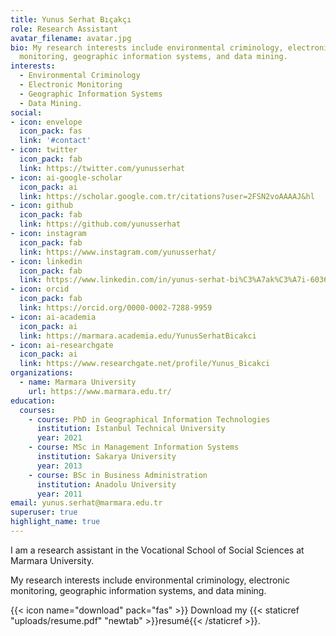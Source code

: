 ```yaml
---
title: Yunus Serhat Bıçakçı
role: Research Assistant
avatar_filename: avatar.jpg
bio: My research interests include environmental criminology, electronic
  monitoring, geographic information systems, and data mining.
interests:
  - Environmental Criminology
  - Electronic Monitoring
  - Geographic Information Systems
  - Data Mining.
social:
- icon: envelope
  icon_pack: fas
  link: '#contact'
- icon: twitter
  icon_pack: fab
  link: https://twitter.com/yunusserhat
- icon: ai-google-scholar
  icon_pack: ai
  link: https://scholar.google.com.tr/citations?user=2FSN2voAAAAJ&hl
- icon: github
  icon_pack: fab
  link: https://github.com/yunusserhat
- icon: instagram
  icon_pack: fab
  link: https://www.instagram.com/yunusserhat/
- icon: linkedin
  icon_pack: fab
  link: https://www.linkedin.com/in/yunus-serhat-bi%C3%A7ak%C3%A7i-60365825/
- icon: orcid
  icon_pack: fab
  link: https://orcid.org/0000-0002-7288-9959
- icon: ai-academia
  icon_pack: ai
  link: https://marmara.academia.edu/YunusSerhatBicakci
- icon: ai-researchgate
  icon_pack: ai
  link: https://www.researchgate.net/profile/Yunus_Bicakci
organizations:
  - name: Marmara University
    url: https://www.marmara.edu.tr/
education:
  courses:
    - course: PhD in Geographical Information Technologies
      institution: Istanbul Technical University
      year: 2021
    - course: MSc in Management Information Systems
      institution: Sakarya University
      year: 2013
    - course: BSc in Business Administration
      institution: Anadolu University
      year: 2011
email: yunus.serhat@marmara.edu.tr
superuser: true
highlight_name: true
---
```

I am a research assistant in the Vocational School of Social Sciences at Marmara University.

My research interests include environmental criminology, electronic monitoring, geographic information systems, and data mining.

{{< icon name="download" pack="fas" >}} Download my {{< staticref "uploads/resume.pdf" "newtab" >}}resumé{{< /staticref >}}.